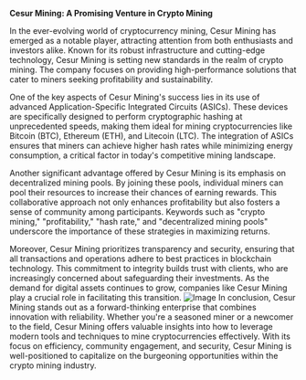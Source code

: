 **Cesur Mining: A Promising Venture in Crypto Mining**

In the ever-evolving world of cryptocurrency mining, Cesur Mining has emerged as a notable player, attracting attention from both enthusiasts and investors alike. Known for its robust infrastructure and cutting-edge technology, Cesur Mining is setting new standards in the realm of crypto mining. The company focuses on providing high-performance solutions that cater to miners seeking profitability and sustainability.

One of the key aspects of Cesur Mining's success lies in its use of advanced Application-Specific Integrated Circuits (ASICs). These devices are specifically designed to perform cryptographic hashing at unprecedented speeds, making them ideal for mining cryptocurrencies like Bitcoin (BTC), Ethereum (ETH), and Litecoin (LTC). The integration of ASICs ensures that miners can achieve higher hash rates while minimizing energy consumption, a critical factor in today's competitive mining landscape.

Another significant advantage offered by Cesur Mining is its emphasis on decentralized mining pools. By joining these pools, individual miners can pool their resources to increase their chances of earning rewards. This collaborative approach not only enhances profitability but also fosters a sense of community among participants. Keywords such as "crypto mining," "profitability," "hash rate," and "decentralized mining pools" underscore the importance of these strategies in maximizing returns.

Moreover, Cesur Mining prioritizes transparency and security, ensuring that all transactions and operations adhere to best practices in blockchain technology. This commitment to integrity builds trust with clients, who are increasingly concerned about safeguarding their investments. As the demand for digital assets continues to grow, companies like Cesur Mining play a crucial role in facilitating this transition.
 ![Image](https://github.com/user-attachments/assets/b6e7b7a2-655e-4d44-8baa-20c566a3cb65)
In conclusion, Cesur Mining stands out as a forward-thinking enterprise that combines innovation with reliability. Whether you're a seasoned miner or a newcomer to the field, Cesur Mining offers valuable insights into how to leverage modern tools and techniques to mine cryptocurrencies effectively. With its focus on efficiency, community engagement, and security, Cesur Mining is well-positioned to capitalize on the burgeoning opportunities within the crypto mining industry.